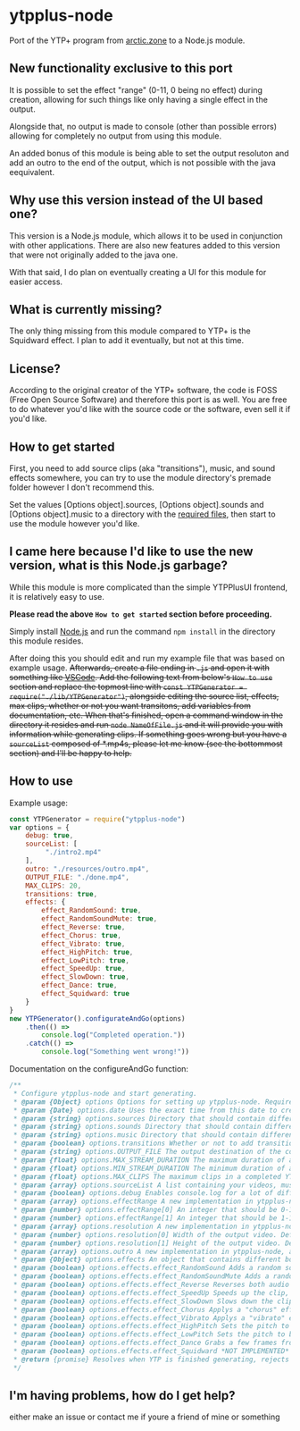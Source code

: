 # ytpplus-node
Port of the YTP+ program from [arctic.zone](https://arctic.zone) to a Node.js module.
## New functionality exclusive to this port
It is possible to set the effect "range" (0-11, 0 being no effect) during creation, allowing for such things like only having a single effect in the output.

Alongside that, no output is made to console (other than possible errors) allowing for completely no output from using this module.

An added bonus of this module is being able to set the output resoluton and add an outro to the end of the output, which is not possible with the java eequivalent.
## Why use this version instead of the UI based one?
This version is a Node.js module, which allows it to be used in conjunction with other applications. There are also new features added to this version that were not originally added to the java one.

With that said, I do plan on eventually creating a UI for this module for easier access.
## What is currently missing?
The only thing missing from this module compared to YTP+ is the Squidward effect. I plan to add it eventually, but not at this time.
## License?
According to the original creator of the YTP+ software, the code is FOSS (Free Open Source Software) and therefore this port is as well. You are free to do whatever you'd like with the source code or the software, even sell it if you'd like.
## How to get started
First, you need to add source clips (aka "transitions"), music, and sound effects somewhere, you can try to use the module directory's premade folder however I don't recommend this.

Set the values [Options object].sources, [Options object].sounds and [Options object].music to a directory with the [required files](https://github.com/philosophofee/YTPPlus), then start to use the module however you'd like.
## I came here because I'd like to use the new version, what is this Node.js garbage?
While this module is more complicated than the simple YTPPlusUI frontend, it is relatively easy to use.

**Please read the above ``How to get started`` section before proceeding.**

Simply install [Node.js](https://nodejs.org/en/) and run the command ``npm install`` in the directory this module resides.

After doing this you should edit and run my example file that was based on example usage.
~~Afterwards, create a file ending in ``.js`` and open it with something like [VSCode](https://code.visualstudio.com/). Add the following text from below's ``How to use`` section and replace the topmost line with ``const YTPGenerator = require("./lib/YTPGenerator")``, alongside editing the source list, effects, max clips, whether or not you want transitons, add variables from documentation, etc. When that's finished, open a command window in the directory it resides and run ``node NameOfFile.js`` and it will provide you with information while generating clips. If something goes wrong but you have a ``sourceList`` composed of \*.mp4s, please let me know (see the bottommost section) and I'll be happy to help.~~
## How to use
Example usage:
```js
const YTPGenerator = require("ytpplus-node")
var options = {  
    debug: true,
    sourceList: [  
         "./intro2.mp4"
    ],
    outro: "./resources/outro.mp4",
    OUTPUT_FILE: "./done.mp4",
    MAX_CLIPS: 20,
    transitions: true,
    effects: {  
        effect_RandomSound: true,
        effect_RandomSoundMute: true,
        effect_Reverse: true,
        effect_Chorus: true,
        effect_Vibrato: true,
        effect_HighPitch: true,
        effect_LowPitch: true,
        effect_SpeedUp: true,
        effect_SlowDown: true,
        effect_Dance: true,
        effect_Squidward: true
    }
}
new YTPGenerator().configurateAndGo(options)
    .then(() =>
        console.log("Completed operation."))
    .catch(() =>
        console.log("Something went wrong!"))
```
Documentation on the configureAndGo function:
```js
/** 
 * Configure ytpplus-node and start generating.
 * @param {Object} options Options for setting up ytpplus-node. Required to have at least sourceList defined for usage.
 * @param {Date} options.date Uses the exact time from this date to create the temporary directory. Default is new Date().
 * @param {string} options.sources Directory that should contain different YTP source clips that will keep their length unspliced and will be added at random. Default is ./sources
 * @param {string} options.sounds Directory that should contain different audio files for the random sound effects' sounds. Default is ./sounds
 * @param {string} options.music Directory that should contain different audio files for the dance effect's music. Default is ./music
 * @param {boolean} options.transitions Whether or not to add transition clips, in the "sources" directory set. Default is false.
 * @param {string} options.OUTPUT_FILE The output destination of the completed YTP. Default is ./done.mp4
 * @param {float} options.MAX_STREAM_DURATION The maximum duration of a single clip. Default is 0.2.
 * @param {float} options.MIN_STREAM_DURATION The minimum duration of a single clip. Default is 0.4.
 * @param {float} options.MAX_CLIPS The maximum clips in a completed YTP. Default is 5.
 * @param {array} options.sourceList A list containing your videos, must be a valid file:// format. Required for usage.
 * @param {boolean} options.debug Enables console.log for a lot of different parts of the module. Not recommended for general use.
 * @param {array} options.effectRange A new implementation in ytpplus-node, allows you to choose the range of effects. 1-11 are every effect in order, with 0 being the stock clip splice. If effects are disabled, their placement will be replaced with the stock clip splice.
 * @param {number} options.effectRange[0] An integer that should be 0-10, anything greater or lower will likely cause issues! This is the starting effect range, default is 0.
 * @param {number} options.effectRange[1] An integer that should be 1-11, anything greater or lower will likely cause issues! This is the ending effect range, default is 11.
 * @param {array} options.resolution A new implementation in ytpplus-node, allows you to set the output resolution and the resolution that the effects will use to create videos.
 * @param {number} options.resolution[0] Width of the output video. Default is 640.
 * @param {number} options.resolution[1] Height of the output video. Default is 480.
 * @param {array} options.outro A new implementation in ytpplus-node, allows you to set an outro video file (*.mp4) to play at the very end of the YTP. Default is null, however you can easily set it to the included outro.mp4 in resources.
 * @param {Object} options.effects An object that contains different booleans for the effects to add. Every effect defaults to false.
 * @param {boolean} options.effects.effect_RandomSound Adds a random sound effect to either the source material or a transition clip.
 * @param {boolean} options.effects.effect_RandomSoundMute Adds a random sound effect, but mutes the original audio.
 * @param {boolean} options.effects.effect_Reverse Reverses both audio and video, sometimes doesn't work unfortunately.
 * @param {boolean} options.effects.effect_SpeedUp Speeds up the clip, may end up with broken audio.
 * @param {boolean} options.effects.effect_SlowDown Slows down the clip, may end up with broken audio.
 * @param {boolean} options.effects.effect_Chorus Applys a "chorus" effect to the audio.
 * @param {boolean} options.effects.effect_Vibrato Applys a "vibrato" effect to the audio.
 * @param {boolean} options.effects.effect_HighPitch Sets the pitch to be higher than normal.
 * @param {boolean} options.effects.effect_LowPitch Sets the pitch to be lower than normal.
 * @param {boolean} options.effects.effect_Dance Grabs a few frames from the video and continuously plays it normally and revered alongside playing music.
 * @param {boolean} options.effects.effect_Squidward *NOT IMPLEMENTED* Applys a bunch of ImageMagick effects to a single frame of the clip to a beat, similar to the popular "Squidward Fad" meme.
 * @return {promise} Resolves when YTP is finished generating, rejects using an error in a try catch loop if something is caught unexpectedly. Also rejects if there is no sourcelist.
 */
 ```
 ## I'm having problems, how do I get help?
either make an issue or contact me if youre a friend of mine or something
